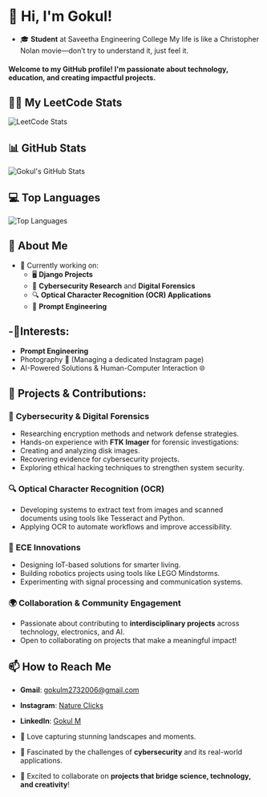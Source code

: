  # 👋 Hi, I'm Gokul!
- 🎓 **Student** at Saveetha Engineering College
 My life is like a Christopher Nolan movie—don’t try to understand it, just feel it.
 
#### Welcome to my GitHub profile! I'm passionate about technology, education, and creating impactful projects.

## 🧑‍💻 My LeetCode Stats
![LeetCode Stats](https://leetcode.card.workers.dev/?username=gokul2736)

## 📊 GitHub Stats
![Gokul's GitHub Stats](https://github-readme-stats.vercel.app/api?username=gokul-m&show_icons=true&count_private=true)

## 💻 Top Languages
![Top Languages](https://github-readme-stats.vercel.app/api/top-langs/?username=gokul-m&layout=compact)

## 🚀 About Me
  
- 🌟 Currently working on:
  - 🖥️ **Django Projects**  
  - 🔐 **Cybersecurity Research** and **Digital Forensics**  
  - 🔍 **Optical Character Recognition (OCR) Applications**  
  - 🤖 **Prompt Engineering**
    
## -🔧Interests: 
  - **Prompt Engineering**
  - Photography 📸 (Managing a dedicated Instagram page)
  - AI-Powered Solutions & Human-Computer Interaction 🌐  

## 🌟 Projects & Contributions:

### 🔐 **Cybersecurity & Digital Forensics**  
- Researching encryption methods and network defense strategies.  
- Hands-on experience with **FTK Imager** for forensic investigations:
 - Creating and analyzing disk images.
 - Recovering evidence for cybersecurity projects.
 - Exploring ethical hacking techniques to strengthen system security.  

### 🔍 **Optical Character Recognition (OCR)**  
- Developing systems to extract text from images and scanned documents using tools like Tesseract and Python.  
- Applying OCR to automate workflows and improve accessibility.

### 🤖 **ECE Innovations**  
- Designing IoT-based solutions for smarter living.  
- Building robotics projects using tools like LEGO Mindstorms.  
- Experimenting with signal processing and communication systems.  

### 🌍 **Collaboration & Community Engagement**  
- Passionate about contributing to **interdisciplinary projects** across technology, electronics, and AI.  
- Open to collaborating on projects that make a meaningful impact!  


## 📫 How to Reach Me

- **Gmail**: gokulm2732006@gmail.com  
- **Instagram**: [Nature Clicks](https://www.instagram.com/nature.clicks638/)
- **LinkedIn**: [Gokul M](https://www.linkedin.com/in/gokul-m-659542216/)

- 📸 Love capturing stunning landscapes and moments.  
- 🔐 Fascinated by the challenges of **cybersecurity** and its real-world applications.  
- 🎉 Excited to collaborate on **projects that bridge science, technology, and creativity**!
